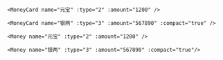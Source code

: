 ```vue
<MoneyCard name="元宝" :type="2" :amount="1200" />
```
<MoneyCard name="元宝" :type="2" :amount="1200" />

```vue
<MoneyCard name="银两" :type="3" :amount="567890" :compact="true" />
```

<MoneyCard name="银两" :type="3" :amount="567890" :compact="true" />

```vue
<Money name="元宝" :type="2" :amount="1200" />
```

<Money name="元宝" :type="2" :amount="1200" />

```vue
<Money name="银两" :type="3" :amount="567890" :compact="true"/>
```

<Money name="银两" :type="3" :amount="567890" :compact="true"/>
